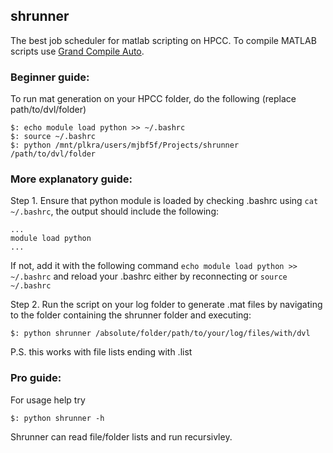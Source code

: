 ## shrunner
The best job scheduler for matlab scripting on HPCC.
To compile MATLAB scripts use [Grand Compile Auto](http://10.239.124.134:5000/).

### Beginner guide:
To run mat generation on your HPCC folder, do the following (replace path/to/dvl/folder)
    
    $: echo module load python >> ~/.bashrc
    $: source ~/.bashrc
    $: python /mnt/plkra/users/mjbf5f/Projects/shrunner /path/to/dvl/folder
    

### More explanatory guide:
Step 1. Ensure that python module is loaded by checking .bashrc using `cat ~/.bashrc`,
the output should include the following:
    
    ...
    module load python
    ...
    
If not, add it with the following command `echo module load python >> ~/.bashrc` and reload your
.bashrc either by reconnecting or `source ~/.bashrc`

Step 2. Run the script on your log folder to generate .mat files by navigating to the folder containing
the shrunner folder and executing:

    $: python shrunner /absolute/folder/path/to/your/log/files/with/dvl
    
P.S. this works with file lists ending with .list

### Pro guide:
For usage help try
    
    $: python shrunner -h
    
Shrunner can read file/folder lists and run recursivley.
